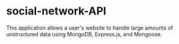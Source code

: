 # social-network-API
This application allows a user's website to handle large amounts of unstructured data using MongoDB, Express.js, and Mongoose.
